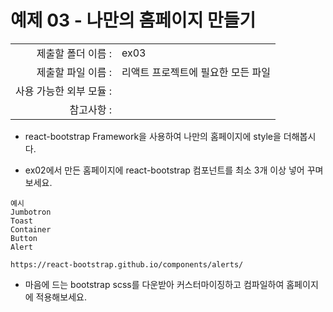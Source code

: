 # 예제 03 - 나만의 홈페이지 만들기

|                      |                    |
| --------------------:| ------------------ |
|   제출할 폴더 이름 :     |  ex03              |
|   제출할 파일 이름 :     |리액트 프로젝트에 필요한 모든 파일|
|   사용 가능한 외부 모듈 : |                    |
|   참고사항 :           |                    |

- react-bootstrap Framework을 사용하여 나만의 홈페이지에 style을 더해봅시다.

- ex02에서 만든 홈페이지에 react-bootstrap 컴포넌트를 최소 3개 이상 넣어 꾸며보세요.

```
예시
Jumbotron
Toast
Container
Button
Alert

https://react-bootstrap.github.io/components/alerts/
```

- 마음에 드는 bootstrap scss를 다운받아 커스터마이징하고 컴파일하여 홈페이지에 적용해보세요.
